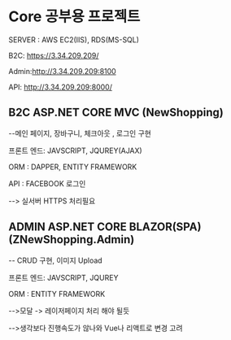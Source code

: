 # Core 공부용 프로젝트

SERVER : AWS EC2(IIS), RDS(MS-SQL)

B2C: https://3.34.209.209/

Admin:http://3.34.209.209:8100

API: http://3.34.209.209:8000/

## B2C ASP.NET CORE MVC (NewShopping)

--메인 페이지, 장바구니, 체크아웃 , 로그인 구현

프론트 엔드: JAVSCRIPT,  JQUREY(AJAX) 

ORM : DAPPER, ENTITY FRAMEWORK 

API : FACEBOOK 로그인

 -->  실서버 HTTPS 처리필요

## ADMIN ASP.NET CORE BLAZOR(SPA)(ZNewShopping.Admin) 

-- CRUD 구현, 이미지  Upload 

프론트 엔드: JAVSCRIPT, JQUREY

ORM : ENTITY FRAMEWORK

-->모달 -> 레이저페이지 처리 해야 될듯

-->생각보다 진행속도가 않나와 Vue나 리액트로 변경 고려